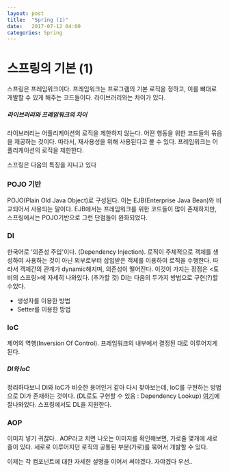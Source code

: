 ```yaml
---
layout: post
title:  "Spring (1)"
date:   2017-07-12 04:00
categories: Spring
---
```

# 스프링의 기본 (1)

스프링은 프레임워크이다. 프레임워크는 프로그램의 기본 로직을 정하고, 이를 뼈대로 개발할 수 있게 해주는 코드들이다. 라이브러리와는 차이가 있다.           

##### 라이브러리와 프레임워크의 차이
라이브러리는 어플리케이션의 로직을 제한하지 않는다. 어떤 행동을 위한 코드들의 묶음을 제공하는 것이다. 따라서, 재사용성을 위해 사용된다고 볼 수 있다. 프레임워크는 어플리케이션의 로직을 제한한다.

스프링은 다음의 특징을 지니고 있다
### POJO 기반
POJO(Plain Old Java Object)로 구성된다. 이는 EJB(Enterprise Java Bean)와 비교되어서 사용되는 말이다. EJB에서는 프레임워크를 위한 코드들이 많이 존재하지만, 스프링에서는 POJO기반으로 그런 단점들이 완화되었다.

### DI
한국어로 '의존성 주입'이다. (Dependency Injection). 로직이 주체적으로 객체를 생성하여 사용하는 것이 아닌 외부로부터 삽입받은 객체를 이용하여 로직을 수행한다. 따라서 객체간의 관계가 dynamic해지며, 의존성이 떨어진다. 이것이 가지는 장점은 <토비의 스프링>에 자세히 나와있다. (추가할 것)
DI는 다음의 두가지 방법으로 구현(?)할 수있다.
- 생성자를 이용한 방법
- Setter를 이용한 방법

### IoC
제어의 역행(Inversion Of Control). 프레임워크의 내부에서 결정된 대로 이루어지게 된다.

##### DI와 IoC
정리하다보니 DI와 IoC가 비슷한 용어인거 같아 다시 찾아보는데, IoC를 구현하는 방법으로 DI가 존재하는 것이다. (DL로도 구현할 수 있음 : Dependency Lookup) [여기](http://isstory83.tistory.com/91)에 잘나와있다. 스프링에서도 DL을 지원한다.

### AOP
이미지 넣기 귀찮다.. AOP라고 치면 나오는 이미지를 확인해보면, 가로줄 몇개에 세로줄이 있다. 세로로 이루어지던 로직의 공통된 부분(가로)를 묶어서 개발할 수 있다.

이제는 각 컴포넌트에 대한 자세한 설명을 이어서 써야겠다. 자야겠다 우선..
